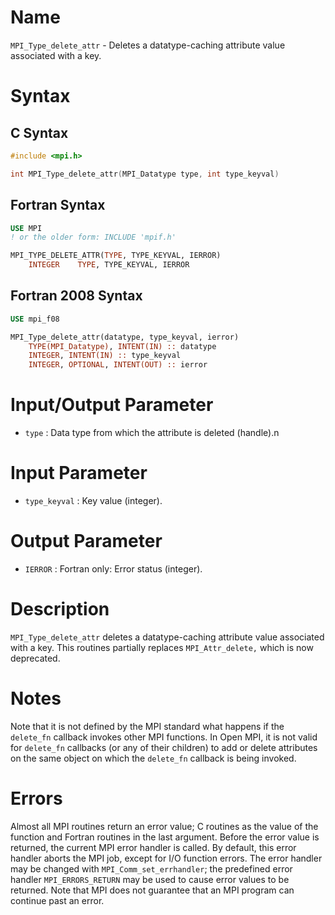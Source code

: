 # Name

`MPI_Type_delete_attr` - Deletes a datatype-caching attribute value
associated with a key.

# Syntax

## C Syntax

```c
#include <mpi.h>

int MPI_Type_delete_attr(MPI_Datatype type, int type_keyval)
```

## Fortran Syntax

```fortran
USE MPI
! or the older form: INCLUDE 'mpif.h'

MPI_TYPE_DELETE_ATTR(TYPE, TYPE_KEYVAL, IERROR)
    INTEGER    TYPE, TYPE_KEYVAL, IERROR 
```

## Fortran 2008 Syntax

```fortran
USE mpi_f08

MPI_Type_delete_attr(datatype, type_keyval, ierror)
    TYPE(MPI_Datatype), INTENT(IN) :: datatype
    INTEGER, INTENT(IN) :: type_keyval
    INTEGER, OPTIONAL, INTENT(OUT) :: ierror
```


# Input/Output Parameter

* `type` : Data type from which the attribute is deleted (handle).n

# Input Parameter

* `type_keyval` : Key value (integer).

# Output Parameter

* `IERROR` : Fortran only: Error status (integer).

# Description

`MPI_Type_delete_attr` deletes a datatype-caching attribute value
associated with a key. This routines partially replaces `MPI_Attr_delete,`
which is now deprecated.

# Notes

Note that it is not defined by the MPI standard what happens if the
`delete_fn` callback invokes other MPI functions. In Open MPI, it is not
valid for `delete_fn` callbacks (or any of their children) to add or
delete attributes on the same object on which the `delete_fn` callback is
being invoked.

# Errors

Almost all MPI routines return an error value; C routines as the value
of the function and Fortran routines in the last argument.
Before the error value is returned, the current MPI error handler is
called. By default, this error handler aborts the MPI job, except for
I/O function errors. The error handler may be changed with
`MPI_Comm_set_errhandler`; the predefined error handler `MPI_ERRORS_RETURN`
may be used to cause error values to be returned. Note that MPI does not
guarantee that an MPI program can continue past an error.
